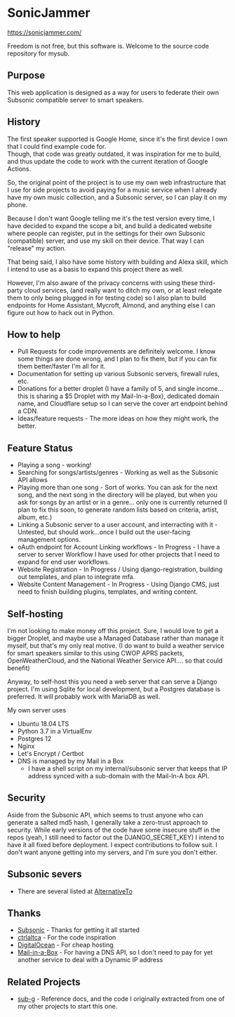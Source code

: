 # SonicJammer

https://sonicjammer.com/

Freedom is not free, but this software is. Welcome to the source code repository for mysub.

## Purpose

This web application is designed as a way for users to federate their own Subsonic compatible server to smart speakers.

## History

The first speaker supported is Google Home, since it's the first device I own that I could find example code for.  
Though, that code was greatly outdated, it was inspiration for me to build, and thus update the code to work with the 
current iteration of Google Actions.

So, the original point of the project is to use my own web infrastructure that I use for side projects to avoid paying
for a music service when I already have my own music collection, and a Subsonic server, so I can play it on my phone.

Because I don't want Google telling me it's the test version every time, I have decided to expand the scope a bit, and
build a dedicated website where people can register, put in the settings for their own Subsonic (compatible) server, and
use my skill on their device. That way I can "release" my action.

That being said, I also have some history with building and Alexa skill, which I intend to use as a basis to expand this
project there as well.

However, I'm also aware of the privacy concerns with using these third-party cloud services, (and really want to ditch 
my own, or at least relegate them to only being plugged in for testing code) so I also plan to build 
endpoints for Home Assistant, Mycroft, Almond, and anything else I can figure out how to hack out in Python.

## How to help

* Pull Requests for code improvements are definitely welcome.  I know some things are done wrong, and I plan to fix them, but if you can fix them better/faster I'm all for it.
* Documentation for setting up various Subsonic servers, firewall rules, etc.
* Donations for a better droplet (I have a family of 5, and single income... this is sharing a $5 Droplet with my Mail-In-a-Box), dedicated domain name, and Cloudflare setup so I can serve the cover art endpoint behind a CDN.
* Ideas/feature requests - The more ideas on how they might work, the better.

## Feature Status

* Playing a song - working!
* Searching for songs/artists/genres - Working as well as the Subsonic API allows
* Playing more than one song - Sort of works.  You can ask for the next song, and the next song in the directory will be played, but when you ask for songs by an artist or in a genre... only one is currently returned (I plan to fix this soon, to generate random lists based on criteria, artist, album, etc.)
* Linking a Subsonic server to a user account, and interracting with it - Untested, but should work...once I build out the user-facing management options.
* oAuth endpoint for Account Linking workflows - In Progress - I have a server to server Workflow I have used for other projects that I need to expand for end user workflows.
* Website Registration - In Progress / Using django-registration, building out templates, and plan to integrate mfa.
* Website Content Management - In Progress - Using Django CMS, just need to finish building plugins, templates, and writing content.

## Self-hosting

I'm not looking to make money off this project.  Sure, I would love to get a bigger Droplet, and maybe use a Managed Database rather than manage it myself, but that's my only  real motive. (I do want to build a weather service for smart speakers similar to this using CWOP APRS packets, OpenWeatherCloud, and the National Weather Service API.... so that could benefit)

Anyway, to self-host this you need a web server that can serve a Django project.  I'm using Sqlite for local development, but a Postgres database is preferred.  It will probably work with MariaDB as well.

My own server uses
* Ubuntu 18.04 LTS
* Python 3.7 in a VirtualEnv
* Postgres 12
* Nginx
* Let's Encrypt / Certbot
* DNS is managed by my Mail in a Box
    * I have a shell script on my internal/subsonic server that keeps that IP address synced with a sub-domain with the Mail-In-A box API.
    
## Security

Aside from the Subsonic API, which seems to trust anyone who can generate a salted md5 hash, I generally take a 
zero-trust approach to security.  While early versions of the code have some insecure stuff in the repos (yeah, I still 
need to factor out the DJANGO_SECRET_KEY) I intend to have it all fixed before deployment.  I expect contributions to
follow suit.  I don't want anyone getting into my servers, and I'm sure you don't either.

## Subsonic severs

* There are several listed at [AlternativeTo](https://alternativeto.net/software/subsonic/)

## Thanks

* [Subsonic](http://www.subsonic.org/pages/index.jsp) - Thanks for getting it all started
* [ctrlaltca](https://github.com/ctrlaltca/google-home-subsonic) - For the code inspiration
* [DigitalOcean](https://www.digitalocean.com/) - For cheap hosting
* [Mail-in-a-Box](https://mailinabox.email) - For having a DNS API, so I don't need to pay for yet another service to deal with a Dynamic IP address

## Related Projects
* [sub-g](https://github.com/avryhof/sub-g) - Reference docs, and the code I originally extracted from one of my other projects to start this one.

